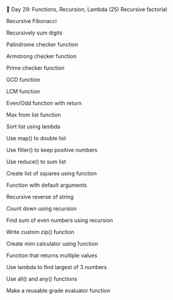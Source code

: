 📘 Day 29: Functions, Recursion, Lambda (25)
Recursive factorial

Recursive Fibonacci

Recursively sum digits

Palindrome checker function

Armstrong checker function

Prime checker function

GCD function

LCM function

Even/Odd function with return

Max from list function

Sort list using lambda

Use map() to double list

Use filter() to keep positive numbers

Use reduce() to sum list

Create list of squares using function

Function with default arguments

Recursive reverse of string

Count down using recursion

Find sum of even numbers using recursion

Write custom zip() function

Create mini calculator using function

Function that returns multiple values

Use lambda to find largest of 3 numbers

Use all() and any() functions

Make a reusable grade evaluator function
